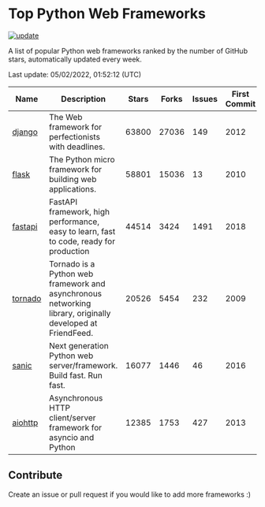 # Top Python Web Frameworks

[![update](https://github.com/sunnysid3up/python-web-frameworks/actions/workflows/update.yml/badge.svg)](https://github.com/sunnysid3up/python-web-frameworks/actions/workflows/update.yml)

A list of popular Python web frameworks ranked by the number of GitHub stars, automatically updated every week.

Last update: 05/02/2022, 01:52:12 (UTC)

| Name          | Description          | Stars                     | Forks          | Issues               | First Commit        | Last Commit         |
|---------------|----------------------|---------------------------|----------------|----------------------|---------------------|---------------------|
| [django](https://github.com/django/django) | The Web framework for perfectionists with deadlines. | 63800 | 27036 | 149 | 2012 | 2022-05-01 |
| [flask](https://github.com/pallets/flask) | The Python micro framework for building web applications. | 58801 | 15036 | 13 | 2010 | 2022-05-02 |
| [fastapi](https://github.com/tiangolo/fastapi) | FastAPI framework, high performance, easy to learn, fast to code, ready for production | 44514 | 3424 | 1491 | 2018 | 2022-05-01 |
| [tornado](https://github.com/tornadoweb/tornado) | Tornado is a Python web framework and asynchronous networking library, originally developed at FriendFeed. | 20526 | 5454 | 232 | 2009 | 2022-05-01 |
| [sanic](https://github.com/sanic-org/sanic) | Next generation Python web server/framework. Build fast. Run fast. | 16077 | 1446 | 46 | 2016 | 2022-05-02 |
| [aiohttp](https://github.com/aio-libs/aiohttp) | Asynchronous HTTP client/server framework for asyncio and Python | 12385 | 1753 | 427 | 2013 | 2022-05-01 |

## Contribute 

Create an issue or pull request if you would like to add more frameworks :)